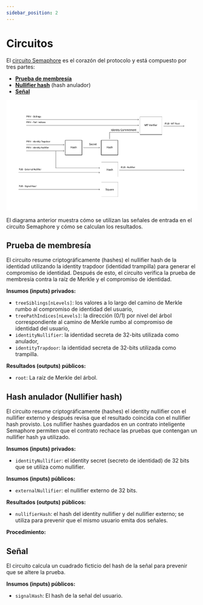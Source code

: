 ```yaml
---
sidebar_position: 2
---
```


# Circuitos

El [circuito Semaphore](https://github.com/semaphore-protocol/semaphore/tree/main/packages/circuits) es el corazón del protocolo y está compuesto por tres partes:

-   [**Prueba de membresía**](/docs/technical-reference/circuits#proof-of-membership)
-   [**Nullifier hash**](/docs/technical-reference/circuits#nullifier-hash) (hash anulador)
-   [**Señal**](/docs/technical-reference/circuits#signal)

![Semaphore circuit](https://github.com/semaphore-protocol/semaphore/raw/main/packages/circuits/scheme.png)

El diagrama anterior muestra cómo se utilizan las señales de entrada en el circuito Semaphore y cómo se calculan los resultados.

## Prueba de membresía

El circuito resume criptográficamente (hashes) el nullifier hash de la identidad utilizando la identity trapdoor (identidad trampilla) para generar el compromiso de identidad. Después de esto, el circuito verifica la prueba de membresía contra la raíz de Merkle y el compromiso de identidad.

**Insumos (inputs) privados:**

-   `treeSiblings[nLevels]`: los valores a lo largo del camino de Merkle rumbo al compromiso de identidad del usuario, 
-   `treePathIndices[nLevels]`: la dirección (0/1) por nivel del árbol correspondiente al camino de Merkle rumbo al compromiso de identidad del usuario,
-   `identityNullifier`: la identidad secreta de 32-bits utilizada como anulador,
-   `identityTrapdoor`: la identidad secreta de 32-bits utilizada como trampilla.

**Resultados (outputs) públicos:**

-   `root`: La raíz de Merkle del árbol.

## Hash anulador (Nullifier hash)

El circuito resume criptográficamente (hashes) el identity nullifier con el nullifier externo y después revisa que el resultado coincida con el nullifier hash provisto.
Los nullifier hashes guardados en un contrato inteligente Semaphore permiten que el contrato rechace las pruebas que contengan un nullifier hash ya utilizado. 

**Insumos (inputs) privados:**

-   `identityNullifier`: el identity secret (secreto de identidad) de 32 bits que se utiliza como nullifier.

**Insumos (inputs) públicos:**

-   `externalNullifier`: el nullifier externo de 32 bits.

**Resultados (outputs) públicos:**

-   `nullifierHash`: el hash del identity nullifier y del nullifier externo; se utiliza para prevenir que el mismo usuario emita dos señales.

**Procedimiento:**

## Señal

El circuito calcula un cuadrado ficticio del hash de la señal para prevenir que se altere la prueba.

**Insumos (inputs) públicos:**

-   `signalHash`: El hash de la señal del usuario. 

